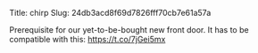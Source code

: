Title: chirp
Slug: 24db3acd8f69d7826fff70cb7e61a57a

Prerequisite for our yet-to-be-bought new front door. It has to be compatible with this: <a href="https://t.co/7jGei5mx">https://t.co/7jGei5mx</a>
